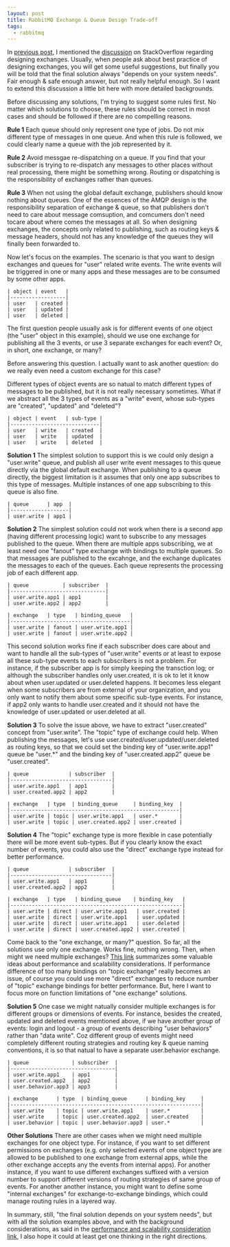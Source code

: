 ```yaml
---
layout: post
title: RabbitMQ Exchange & Queue Design Trade-off
tags:
  - rabbitmq
---
```


In [previous post](/2016/02/22/understanding-rabbitmq-exchange-and-queue/), I mentioned the [discussion](http://stackoverflow.com/questions/32220312/rabbitmq-amqp-best-practise-queue-topic-design-in-a-microservice-architecture) on StackOverflow regarding designing exchanges. Usually, when people ask about best practice of designing exchanges, you will get some useful suggestions, but finally you will be told that the final solution always "depends on your system needs". Fair enough & safe enough answer, but not really helpful enough. So I want to extend this discussion a little bit here with more detailed backgrounds.

Before discussing any solutions, I'm trying to suggest some rules first. No matter which solutions to choose, these rules should be correct in most cases and should be followed if there are no compelling reasons.

**Rule 1**
Each queue should only represent one type of jobs. Do not mix different type of messages in one queue. And when this rule is followed, we could clearly name a queue with the job represented by it.

**Rule 2**
Avoid messgae re-dispatching on a queue. If you find that your subscriber is trying to re-dispatch any messages to other places without real processing, there might be something wrong. Routing or dispatching is the responsibility of exchanges rather than queues.

**Rule 3**
When not using the global default exchange, publishers should know nothing about queues. One of the essences of the AMQP design is the responsibility separation of exchange & queue, so that publishers don't need to care about message comsuption, and comcumers don't need tocare about where comes the messages at all. So when designing exchanges, the concepts only related to publishing, such as routing keys & message headers, should not has any knowledge of the queues they will finally been forwarded to.

Now let's focus on the examples. The scenario is that you want to design exchanges and queues for "user" related write events. The write events will be triggered in one or many apps and these messages are to be consumed by some other apps.

``` text
| object | event   |
|------------------|
| user   | created |
| user   | updated |
| user   | deleted |
```

The first question people usually ask is for different events of one object (the "user" object in this example), should we use one exchange for publishing all the 3 events, or use 3 separate exchanges for each event? Or, in short, one exchange, or many?

Before answering this question. I actually want to ask another question: do we really even need a custom exchange for this case?

Different types of object events are so natual to match different types of messages to be published, but it is not really necessary sometimes. What if we abstract all the 3 types of events as a "write" event, whose sub-types are "created", "updated" and "deleted"?

``` text
| object | event   | sub-type |
|-----------------------------|
| user   | write   | created  |
| user   | write   | updated  |
| user   | write   | deleted  |
```

**Solution 1**
The simplest solution to support this is we could only design a "user.write" queue, and publish all user write event messages to this queue directly via the global default exchange. When publishing to a queue directly, the biggest limitation is it assumes that only one app subscribes to this type of messages. Multiple instances of one app subscribing to this queue is also fine. 

``` text
| queue      | app  |
|-------------------|
| user.write | app1 |
```

**Solution 2**
The simplest solution could not work when there is a second app (having different processing logic) want to subscribe to any messages published to the queue. When there are multiple apps subscribing, we at least need one "fanout" type exchange with bindings to multiple queues. So that messages are published to the excahnge, and the exchange duplicates the messages to each of the queues. Each queue represents the processing job of each different app.

```text
| queue           | subscriber  |
|-------------------------------|
| user.write.app1 | app1        |
| user.write.app2 | app2        |

| exchange   | type   | binding_queue   |
|---------------------------------------|
| user.write | fanout | user.write.app1 |
| user.write | fanout | user.write.app2 |
```

This second solution works fine if each subscriber does care about and want to handle all the sub-types of "user.write" events or at least to expose all these sub-type events to each subscribers is not a problem. For instance, if the subscriber app is for simply keeping the transction log; or although the subscriber handles only user.created, it is ok to let it know about when user.updated or user.deleted happens. It becomes less elegant when some subscribers are from external of your organization, and you only want to notify them about some specific sub-type events. For instance, if app2 only wants to handle user.created and it should not have the knowledge of user.updated or user.deleted at all.

**Solution 3**
To solve the issue above, we have to extract "user.created" concept from "user.write". The "topic" type of exchange could help. When publishing the messages, let's use user.created/user.updated/user.deleted as routing keys, so that we could set the binding key of "user.write.app1" queue be "user.*" and the binding key of "user.created.app2" queue be "user.created".

```text
| queue             | subscriber  |
|---------------------------------|
| user.write.app1   | app1        |
| user.created.app2 | app2        |

| exchange   | type  | binding_queue     | binding_key  |
|-------------------------------------------------------|
| user.write | topic | user.write.app1   | user.*       |
| user.write | topic | user.created.app2 | user.created |
```

**Solution 4**
The "topic" exchange type is more flexible in case potentially there will be more event sub-types. But if you clearly know the exact number of events, you could also use the "direct" exchange type instead for better performance.

```text
| queue             | subscriber  |
|---------------------------------|
| user.write.app1   | app1        |
| user.created.app2 | app2        |

| exchange   | type   | binding_queue    | binding_key   |
|--------------------------------------------------------|
| user.write | direct | user.write.app1   | user.created |
| user.write | direct | user.write.app1   | user.updated |
| user.write | direct | user.write.app1   | user.deleted |
| user.write | direct | user.created.app2 | user.created |
```

Come back to the "one exchange, or many?" question. So far, all the solutions use only one exchange. Works fine, nothing wrong. Then, when might we need multiple exchanges? [This link](http://spring.io/blog/2011/04/01/routing-topologies-for-performance-and-scalability-with-rabbitmq/) summarizes some valuable ideas about performance and scalability considerations. If performance difference of too many bindings on "topic exchange" really becomes an issue, of course you could use more "direct" exchanges to reduce number of "topic" exchange bindings for better performance. But, here I want to focus more on function limitations of "one exchange" solutions.

**Solution 5**
One case we might natually consider multiple exchanges is for different groups or dimensions of events. For instance, besides the created, updated and deleted events memtioned above, if we have another group of events: login and logout - a group of events describing "user behaviors" rather than "data write". Coz different group of events might need completely different routing strategies and routing key & queue naming conventions, it is so that natual to have a separate user.behavior exchange.

```text
| queue              | subscriber  |
|----------------------------------|
| user.write.app1    | app1        |
| user.created.app2  | app2        |
| user.behavior.app3 | app3        |

| exchange      | type  | binding_queue      | binding_key     |
|--------------------------------------------------------------|
| user.write    | topic | user.write.app1    | user.*          |
| user.write    | topic | user.created.app2  | user.created    |
| user.behavior | topic | user.behavior.app3 | user.*          |
```

**Other Solutions**
There are other cases when we might need multiple exchanges for one object type. For instance, if you want to set different permissions on exchanges (e.g. only selected events of one object type are allowed to be published to one exchange from external apps, while the other exchange accepts any the events from internal apps). For another instance, if you want to use different exchanges suffixed with a version number to support different versions of routing strategies of same group of events. For another another instance, you might want to define some "internal exchanges" for exchange-to-exchange bindings, which could manage routing rules in a layered way.

In summary, still, "the final solution depends on your system needs", but with all the solution examples above, and with the background considerations, as said in the [performance and scalability consideration link](http://spring.io/blog/2011/04/01/routing-topologies-for-performance-and-scalability-with-rabbitmq/), I also hope it could at least get one thinking in the right directions.
